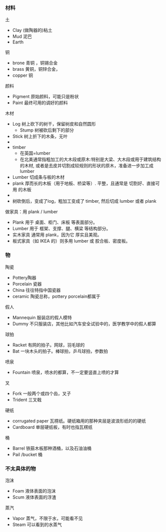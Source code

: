 ### 材料
土
- Clay (做陶器的)粘土
- Mud 泥巴
- Earth

铜
- brone 青铜 ，铜锡合金
- brass 黄铜，铜锌合金，
- copper 铜

颜料
- Pigment 原始颜料，可能只是粉状
- Paint 最终可用的调好的颜料

木材
- Log 树上砍下的树干，保留树皮和自然圆形
  - Stump 树被砍后剩下的部分
- Stick 树上折下的木条，无叶
- 
- timber
  - 在英国=lumber
  - 在北美通常指粗加工的大木段或原木:特别是大梁、大木段或用于建筑结构的木材,  或者是去皮并切割成较规则的形状的原木，准备进一步加工成 lumber
- Lumber 切成条与板的木材
- plank 厚而长的木板（用于地板、桥梁等）. 平整，且通常是 切割好、直接可用 的木板
-
- 树砍倒后，变成了log，粗加工变成了 timber, 然后切成 lumber 或者 plank

做家具：用 plank / lumber
- Plank 用于 桌面、柜门、床板 等表面部分。
- Lumber 用于 框架、支撑、腿、横梁 等结构部分。
- 实木家具 通常用 plank，因为它 厚实且美观。
- 板式家具（如 IKEA 的）则多用 lumber 或 胶合板、密度板。

### 物
陶瓷
- Pottery陶器
- Porcelain 瓷器
- China 往往特指中国瓷器
- ceramic 陶瓷总称，pottery porcelain都属于

假人
- Mannequin 服装店的假人模特
- Dummy 不只服装店，其他比如汽车安全试验中的，医学教学中的假人都算

球拍 
- Racket 有网的拍子。网球，羽毛球的
- Bat 一块木头的拍子。棒球拍，乒乓球拍，参数拍

喷泉
- Fountain 喷泉，喷水的都算，不一定要竖直上喷的才算

叉
- Fork 一般两个或四个齿，叉子
- Trident 三叉戟

硬纸
- corrugated paper 瓦楞纸。硬纸箱用的那种夹层是波浪形纸的的硬纸
- Cardboard 单层硬纸板，有时也指瓦楞纸

桶
- Barrel 铁箍木板那种酒桶，以及石油油桶
- Pail /bucket 桶

### 不太具体的物

泡沫
- Foam 液体表面的泡沫
- Scum 液体表面的浮渣

蒸汽
- Vapor 蒸气，不限于水，可能看不见
- Steam 可以看到的水蒸气


